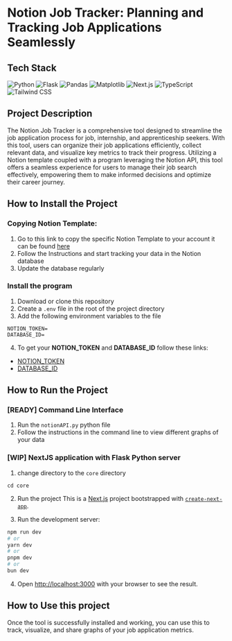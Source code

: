 # Notion Job Tracker: Planning and Tracking Job Applications Seamlessly

## Tech Stack
![Python](https://img.shields.io/badge/Python-3.8-blue)
![Flask](https://img.shields.io/badge/Flask-1.1.4-blue)
![Pandas](https://img.shields.io/badge/Pandas-1.3.3-blue)
![Matplotlib](https://img.shields.io/badge/Matplotlib-3.4.3-blue)
![Next.js](https://img.shields.io/badge/Next.js-12.0.5-blue)
![TypeScript](https://img.shields.io/badge/TypeScript-4.5.4-blue)
![Tailwind CSS](https://img.shields.io/badge/Tailwind_CSS-2.2.19-blue)


## Project Description

The Notion Job Tracker is a comprehensive tool designed to streamline the job application process for job, internship, and apprenticeship seekers. With this tool, users can organize their job applications efficiently, collect relevant data, and visualize key metrics to track their progress. Utilizing a Notion template coupled with a program leveraging the Notion API, this tool offers a seamless experience for users to manage their job search effectively, empowering them to make informed decisions and optimize their career journey.

## How to Install the Project

### Copying Notion Template:
1. Go to this link to copy the specific Notion Template to your account it can be found [here](https://prairie-cacao-b6a.notion.site/Job-Application-Tracker-6578e1d369974fe789c0d07557306bee?pvs=4)
2. Follow the Instructions and start tracking your data in the Notion database
3. Update the database regularly

### Install the program
1. Download or clone this repository
2. Create a `.env` file in the root of the project directory
3. Add the following environment variables to the file 
```
NOTION_TOKEN=
DATABASE_ID=
```
4. To get your **NOTION_TOKEN** and **DATABASE_ID** follow these links:
- [NOTION_TOKEN](https://developers.notion.com/reference/create-a-token)
- [DATABASE_ID](https://stackoverflow.com/questions/67728038/where-to-find-database-id-for-my-database-in-notion)

## How to Run the Project

### [READY] Command Line Interface
1. Run the `notionAPI.py` python file
2. Follow the instructions in the command line to view different graphs of your data

### [WIP] NextJS application with Flask Python server
1. change directory to the `core` directory
```
cd core
```
2. Run the project
This is a [Next.js](https://nextjs.org/) project bootstrapped with [`create-next-app`](https://github.com/vercel/next.js/tree/canary/packages/create-next-app).

3. Run the development server:

```bash
npm run dev
# or
yarn dev
# or
pnpm dev
# or
bun dev
```
4. Open [http://localhost:3000](http://localhost:3000) with your browser to see the result.


## How to Use this project
Once the tool is successfully installed and working, you can use this to track, visualize, and share graphs of your job application metrics.


